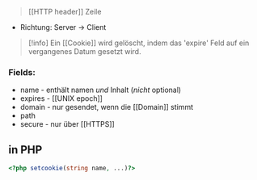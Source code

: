 > [[HTTP header]] Zeile

- Richtung: Server -> Client

> [!info] Ein [[Cookie]] wird gelöscht, indem das 'expire' Feld auf ein vergangenes Datum gesetzt wird.
### Fields:
- name - enthält namen _und_ Inhalt (_nicht_ optional)
- expires - [[UNIX epoch]]
- domain - nur gesendet, wenn die [[Domain]] stimmt
- path
- secure - nur über [[HTTPS]]

## in PHP
```php
<?php setcookie(string name, ...)?>
```